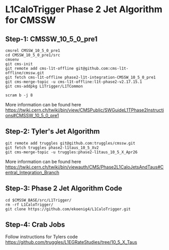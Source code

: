 # L1CaloTrigger Phase 2 Jet Algorithm for CMSSW

## Step-1: CMSSW_10_5_0_pre1
````
cmsrel CMSSW_10_5_0_pre1
cd CMSSW_10_5_0_pre1/src
cmsenv
git cms-init
git remote add cms-l1t-offline git@github.com:cms-l1t-offline/cmssw.git
git fetch cms-l1t-offline phase2-l1t-integration-CMSSW_10_5_0_pre1
git cms-merge-topic -u cms-l1t-offline:l1t-phase2-v2.17.15.1
git cms-addpkg L1Trigger/L1TCommon

scram b -j 8
````
More information can be found here
https://twiki.cern.ch/twiki/bin/view/CMSPublic/SWGuideL1TPhase2Instructions#CMSSW_10_5_0_pre1

## Step-2: Tyler's Jet Algorithm
````
git remote add truggles git@github.com:truggles/cmssw.git
git fetch truggles phase2-l1taus_10_5_Xv2
git cms-merge-topic -u truggles:phase2-l1taus_10_5_X_Apr26
````
More information can be found here
https://twiki.cern.ch/twiki/bin/viewauth/CMS/Phase2L1CaloJetsAndTaus#Central_Integration_Branch

## Step-3: Phase 2 Jet Algorithm Code
````
cd $CMSSW_BASE/src/L1Trigger/
rm -rf L1CaloTrigger/
git clone https://github.com/ekoenig4/L1CaloTrigger.git
````

## Step-4: Crab Jobs
Follow instructions for Tylers code
https://github.com/truggles/L1EGRateStudies/tree/10_5_X_Taus
